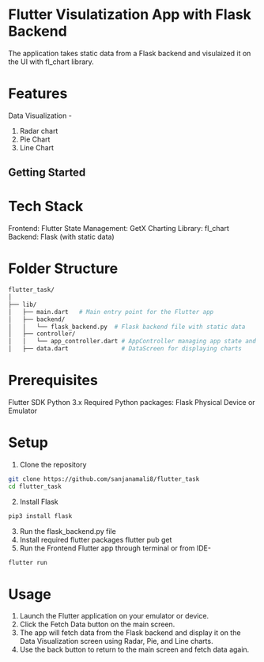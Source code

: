 # Flutter Visulatization App with Flask Backend

The application takes static data from a Flask backend and visulaized it on the UI with fl_chart library.

# Features
Data Visualization -
   1. Radar chart
   2. Pie Chart
   3. Line Chart

## Getting Started

# Tech Stack

Frontend: Flutter
State Management: GetX
Charting Library: fl_chart
Backend: Flask (with static data)

# Folder Structure 

```bash
flutter_task/
│
├── lib/
│   ├── main.dart   # Main entry point for the Flutter app
│   ├── backend/
│   │   └── flask_backend.py  # Flask backend file with static data
│   ├── controller/
│   │   └── app_controller.dart # AppController managing app state and data fetching
│   ├── data.dart               # DataScreen for displaying charts

```

# Prerequisites

Flutter SDK
Python 3.x
Required Python packages: Flask
Physical Device or Emulator

# Setup

1. Clone the repository
```bash
git clone https://github.com/sanjanamali8/flutter_task
cd flutter_task
```
2. Install Flask
```bash
pip3 install flask
```
3. Run the flask_backend.py file
4. Install required flutter packages
    flutter pub get
5. Run the Frontend Flutter app through terminal or from IDE-
```bash
flutter run
```

# Usage

1. Launch the Flutter application on your emulator or device.
2. Click the Fetch Data button on the main screen.
3. The app will fetch data from the Flask backend and display it on the Data Visualization screen using Radar, Pie, and Line charts.
4. Use the back button to return to the main screen and fetch data again.
